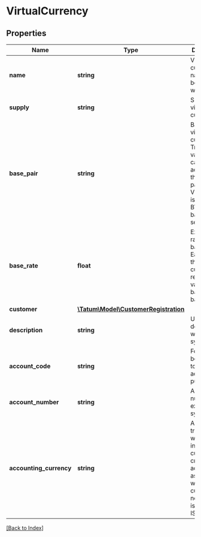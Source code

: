 # VirtualCurrency

## Properties

Name | Type | Description | Notes
------------ | ------------- | ------------- | -------------
**name** | **string** | Virtual currency name. Must be prefixed with 'VC_'. |
**supply** | **string** | Supply of virtual currency. |
**base_pair** | **string** | Base pair for virtual currency. Transaction value will be calculated according to this base pair. e.g. 1 VC_VIRTUAL is equal to 1 BTC, if basePair is set to BTC. |
**base_rate** | **float** | Exchange rate of the base pair. Each unit of the created curency will represent value of baseRate*1 basePair. | [optional] [default to 1]
**customer** | [**\Tatum\Model\CustomerRegistration**](CustomerRegistration.md) |  | [optional]
**description** | **string** | Used as a description within Tatum system. | [optional]
**account_code** | **string** | For bookkeeping to distinct account purpose. | [optional]
**account_number** | **string** | Account number from external system. | [optional]
**accounting_currency** | **string** | All transaction will be billed in this currency for created account associated with this currency. If not set, EUR is used. ISO-4217 | [optional]

[[Back to Index]](../index.md)
